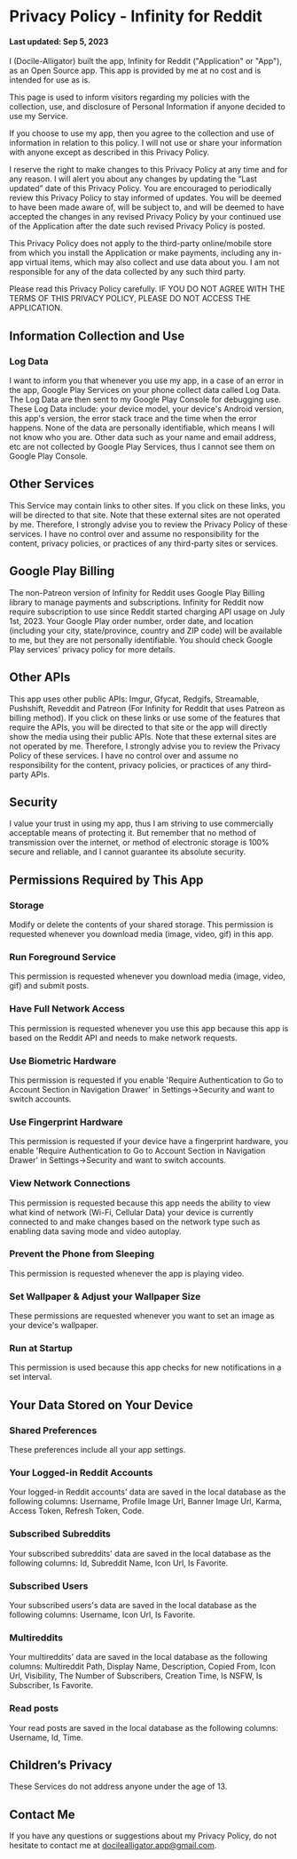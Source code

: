 # Privacy Policy - Infinity for Reddit

#### Last updated: Sep 5, 2023

I (Docile-Alligator) built the app, Infinity for Reddit ("Application" or "App"), as an Open Source app. This app is provided by me at no cost and is intended for use as is.

This page is used to inform visitors regarding my policies with the collection, use, and disclosure of Personal Information if anyone decided to use my Service.

If you choose to use my app, then you agree to the collection and use of information in relation to this policy. I will not use or share your information with anyone except as described in this Privacy Policy.

I reserve the right to make changes to this Privacy Policy at any time and for any reason. I will alert you about any changes by updating the “Last updated” date of this Privacy Policy. You are encouraged to periodically review this Privacy Policy to stay informed of updates. You will be deemed to have been made aware of, will be subject to, and will be deemed to have accepted the changes in any revised Privacy Policy by your continued use of the Application after the date such revised Privacy Policy is posted.

This Privacy Policy does not apply to the third-party online/mobile store from which you install the Application or make payments, including any in-app virtual items, which may also collect and use data about you. I am not responsible for any of the data collected by any such third party.

Please read this Privacy Policy carefully. IF YOU DO NOT AGREE WITH THE TERMS OF THIS PRIVACY POLICY, PLEASE DO NOT ACCESS THE APPLICATION.

## Information Collection and Use

### Log Data
I want to inform you that whenever you use my app, in a case of an error in the app, Google Play Services on your phone collect data called Log Data. The Log Data are then sent to my Google Play Console for debugging use. These Log Data include: your device model, your device's Android version, this app's version, the error stack trace and the time when the error happens. None of the data are personally identifiable, which means I will not know who you are. Other data such as your name and email address, etc are not collected by Google Play Services, thus I cannot see them on Google Play Console.

## Other Services

This Service may contain links to other sites. If you click on these links, you will be directed to that site. Note that these external sites are not operated by me. Therefore, I strongly advise you to review the Privacy Policy of these services. I have no control over and assume no responsibility for the content, privacy policies, or practices of any third-party sites or services.

## Google Play Billing
The non-Patreon version of Infinity for Reddit uses Google Play Billing library to manage payments and subscriptions. Infinity for Reddit now require subscription to use since Reddit started charging API usage on July 1st, 2023. Your Google Play order number, order date, and location (including your city, state/province, country and ZIP code) will be available to me, but they are not personally identifiable. You should check Google Play services' privacy policy for more details.

## Other APIs
This app uses other public APIs: Imgur, Gfycat, Redgifs, Streamable, Pushshift, Reveddit and Patreon (For Infinity for Reddit that uses Patreon as billing method). If you click on these links or use some of the features that require the APIs, you will be directed to that site or the app will directly show the media using their public APIs. Note that these external sites are not operated by me. Therefore, I strongly advise you to review the Privacy Policy of these services. I have no control over and assume no responsibility for the content, privacy policies, or practices of any third-party APIs.

## Security

I value your trust in using my app, thus I am striving to use commercially acceptable means of protecting it. But remember that no method of transmission over the internet, or method of electronic storage is 100% secure and reliable, and I cannot guarantee its absolute security.

## Permissions Required by This App

### Storage
Modify or delete the contents of your shared storage.
This permission is requested whenever you download media (image, video, gif) in this app.

### Run Foreground Service
This permission is requested whenever you download media (image, video, gif) and submit posts.

### Have Full Network Access
This permission is requested whenever you use this app because this app is based on the Reddit API and needs to make network requests.

### Use Biometric Hardware
This permission is requested if you enable 'Require Authentication to Go to Account Section in Navigation Drawer' in Settings->Security and want to switch accounts.

### Use Fingerprint Hardware
This permission is requested if your device have a fingerprint hardware, you enable 'Require Authentication to Go to Account Section in Navigation Drawer' in Settings->Security and want to switch accounts.

### View Network Connections
This permission is requested because this app needs the ability to view what kind of network (Wi-Fi, Cellular Data) your device is currently connected to and make changes based on the network type such as enabling data saving mode and video autoplay.

### Prevent the Phone from Sleeping
This permission is requested whenever the app is playing video.

### Set Wallpaper & Adjust your Wallpaper Size
These permissions are requested whenever you want to set an image as your device's wallpaper.

### Run at Startup
This permission is used because this app checks for new notifications in a set interval.

## Your Data Stored on Your Device

### Shared Preferences
These preferences include all your app settings.

### Your Logged-in Reddit Accounts
Your logged-in Reddit accounts' data are saved in the local database as the following columns: Username, Profile Image Url, Banner Image Url, Karma, Access Token, Refresh Token, Code.

### Subscribed Subreddits
Your subscribed subreddits' data are saved in the local database as the following columns: Id, Subreddit Name, Icon Url, Is Favorite.

### Subscribed Users
Your subscribed users's data are saved in the local database as the following columns: Username, Icon Url, Is Favorite.

### Multireddits
Your multireddits' data are saved in the local database as the following columns: Multireddit Path, Display Name, Description, Copied From, Icon Url, Visibility, The Number of Subscribers, Creation Time, Is NSFW, Is Subscriber, Is Favorite.

### Read posts
Your read posts are saved in the local database as the following columns: Username, Id, Time.

## Children’s Privacy

These Services do not address anyone under the age of 13.

## Contact Me

If you have any questions or suggestions about my Privacy Policy, do not hesitate to contact me at docilealligator.app@gmail.com.
